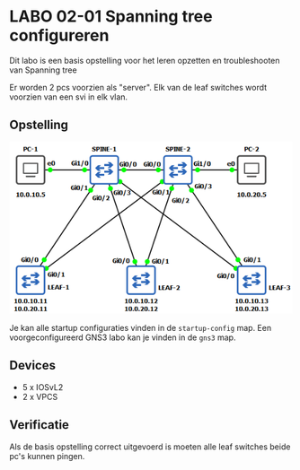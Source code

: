 # LABO 02-01 Spanning tree configureren

Dit labo is een basis opstelling voor het leren opzetten en troubleshooten van Spanning tree

Er worden 2 pcs voorzien als "server". Elk van de leaf switches wordt voorzien van een svi in elk vlan.

## Opstelling
![Opstelling](lab-02-01-layout.png)

Je kan alle startup configuraties vinden in de `startup-config` map. Een voorgeconfigureerd GNS3 labo kan je vinden in de `gns3` map.

## Devices

* 5 x IOSvL2
* 2 x VPCS

## Verificatie

Als de basis opstelling correct uitgevoerd is moeten alle leaf switches beide pc's kunnen pingen.
